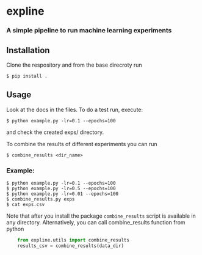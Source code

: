 # expline
### A simple pipeline to run machine learning experiments

## Installation

Clone the respository and from the base direcroty run 

    $ pip install .

## Usage

Look at the docs in the files. To do a test run, execute:

    $ python example.py -lr=0.1 --epochs=100

and check the created exps/ directory.

To combine the results of different experiments you can run

    $ combine_results <dir_name>

### Example:

    $ python example.py -lr=0.1 --epochs=100
    $ python example.py -lr=0.5 --epochs=100
    $ python example.py -lr=0.01 --epochs=100
    $ combine_results.py exps
    $ cat exps.csv

Note that after you install the package `combine_results` script is available in any directory. 
Alternatively, you can call combine_results function from python
```python
    from expline.utils import combine_results
    results_csv = combine_results(data_dir)
```
